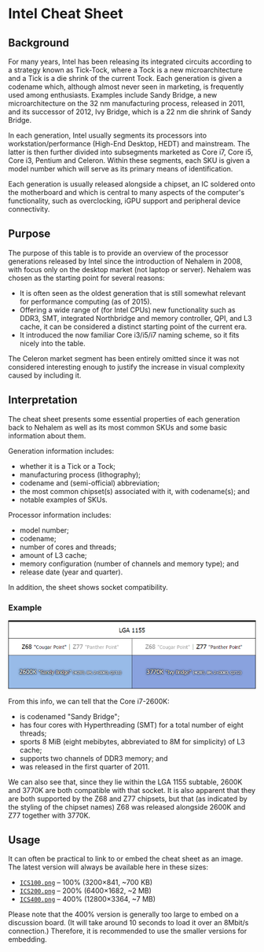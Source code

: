 # Intel Cheat Sheet

## Background

For many years, Intel has been releasing its integrated circuits according to a strategy known as Tick-Tock, where a Tock is a new microarchitecture and a Tick is a die shrink of the current Tock. Each generation is given a codename which, although almost never seen in marketing, is frequently used among enthusiasts. Examples include Sandy Bridge, a new microarchitecture on the 32 nm manufacturing process, released in 2011, and its successor of 2012, Ivy Bridge, which is a 22 nm die shrink of Sandy Bridge.

In each generation, Intel usually segments its processors into workstation/performance (High-End Desktop, HEDT) and mainstream. The latter is then further divided into subsegments marketed as Core i7, Core i5, Core i3, Pentium and Celeron. Within these segments, each SKU is given a model number which will serve as its primary means of identification.

Each generation is usually released alongside a chipset, an IC soldered onto the motherboard and which is central to many aspects of the computer's functionality, such as overclocking, iGPU support and peripheral device connectivity.


## Purpose

The purpose of this table is to provide an overview of the processor generations released by Intel since the introduction of Nehalem in 2008, with focus only on the desktop market (not laptop or server). Nehalem was chosen as the starting point for several reasons:
* It is often seen as the oldest generation that is still somewhat relevant for performance computing (as of 2015).
* Offering a wide range of (for Intel CPUs) new functionality such as DDR3, SMT, integrated Northbridge and memory controller, QPI, and L3 cache, it can be considered a distinct starting point of the current era.
* It introduced the now familiar Core i3/i5/i7 naming scheme, so it fits nicely into the table.

The Celeron market segment has been entirely omitted since it was not considered interesting enough to justify the increase in visual complexity caused by including it.


## Interpretation

The cheat sheet presents some essential properties of each generation back to Nehalem as well as its most common SKUs and some basic information about them.

Generation information includes:
* whether it is a Tick or a Tock;
* manufacturing process (lithography);
* codename and (semi-official) abbreviation;
* the most common chipset(s) associated with it, with codename(s); and
* notable examples of SKUs.

Processor information includes:
* model number;
* codename;
* number of cores and threads;
* amount of L3 cache;
* memory configuration (number of channels and memory type); and
* release date (year and quarter).

In addition, the sheet shows socket compatibility.


### Example

![LGA 1155; 2600K "Sandy Bridge" (4C/8T, 8M, 2×DDR3, Q1'11); 3770K "Ivy Bridge" (4C/8T, 8M, 2×DDR3, Q2'12)](https://raw.githubusercontent.com/SimonAlling/intel-cheat-sheet/master/Example-2600K-3770K.png)

From this info, we can tell that the Core i7-2600K:
* is codenamed "Sandy Bridge";
* has four cores with Hyperthreading (SMT) for a total number of eight threads;
* sports 8 MiB (eight mebibytes, abbreviated to 8M for simplicity) of L3 cache;
* supports two channels of DDR3 memory; and
* was released in the first quarter of 2011.

We can also see that, since they lie within the LGA 1155 subtable, 2600K and 3770K are both compatible with that socket. It is also apparent that they are both supported by the Z68 and Z77 chipsets, but that (as indicated by the styling of the chipset names) Z68 was released alongside 2600K and Z77 together with 3770K.


## Usage

It can often be practical to link to or embed the cheat sheet as an image. The latest version will always be available here in these sizes:
* [`ICS100.png`](https://raw.githubusercontent.com/SimonAlling/intel-cheat-sheet/master/ICS100.png) – 100% (3200×841, ~700 KB)
* [`ICS200.png`](https://raw.githubusercontent.com/SimonAlling/intel-cheat-sheet/master/ICS200.png) – 200% (6400×1682, ~2 MB)
* [`ICS400.png`](https://raw.githubusercontent.com/SimonAlling/intel-cheat-sheet/master/ICS400.png) – 400% (12800×3364, ~7 MB)

Please note that the 400% version is generally too large to embed on a discussion board. (It will take around 10 seconds to load it over an 8Mbit/s connection.) Therefore, it is recommended to use the smaller versions for embedding.